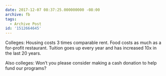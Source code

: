 ```yaml
---
date: 2017-12-07 08:37:25.000000000 -08:00
archive: fb
tags: 
  - Archive Post
id: '1512664645'
---
```


Colleges: Housing costs 3 times comparable rent. Food costs as much as a for-profit restaurant. Tuition goes up every year and has increased 10x in the last 20 years. 

Also colleges: Won’t you please consider making a cash donation to help fund our programs?
